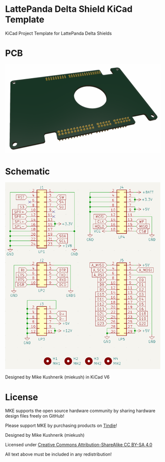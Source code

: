 # LattePanda Delta Shield KiCad Template
KiCad Project Template for LattePanda Delta Shields

# PCB
![Board Image](https://github.com/miekush/lattepanda-delta-shield-template/blob/main/lattepanda_delta_shield_template.png)

# Schematic
![Schematic Image](https://github.com/miekush/lattepanda-delta-shield-template/blob/main/lattepanda_delta_shield_template_sch.png)

Designed by Mike Kushnerik (miekush) in KiCad V6

# License

MKE supports the open source hardware community by sharing hardware design files freely on GitHub!

Please support MKE by purchasing products on [Tindie](https://www.tindie.com/stores/mkengineering/)!

Designed by Mike Kushnerik (miekush)

Licensed under [Creative Commons Attribution-ShareAlike CC BY-SA 4.0](http://creativecommons.org/licenses/by-sa/4.0/)

All text above must be included in any redistribution!
